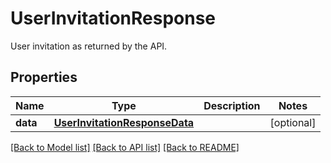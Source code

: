 # UserInvitationResponse

User invitation as returned by the API.
## Properties
Name | Type | Description | Notes
------------ | ------------- | ------------- | -------------
**data** | [**UserInvitationResponseData**](UserInvitationResponseData.md) |  | [optional] 

[[Back to Model list]](README.md#documentation-for-models) [[Back to API list]](README.md#documentation-for-api-endpoints) [[Back to README]](README.md)


